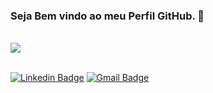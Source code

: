 <h3>Seja Bem vindo ao meu Perfil GitHub. 🤗</h3>
<div align="left" valign="top">
<br/>
  <img src="https://skillicons.dev/icons?i=html,css,js,bootstrap,python,django" style="widht: 50px height="50px" />
<br/><br/>
  
[![Linkedin Badge](https://img.shields.io/badge/-Raphael%20Souza-6633cc?style=flat-square&logo=Linkedin&logoColor=white&link=https://www.linkedin.com/in/raphaelbsouza/)](https://www.linkedin.com/in/raphaelbsouza/) 
[![Gmail Badge](https://img.shields.io/badge/-raphaelstc@gmail.com-6633cc?style=flat-square&logo=Gmail&logoColor=white&link=mailto:raphaelstc@gmail.com)](mailto:raphaelstc@gmail.com)

</div>
